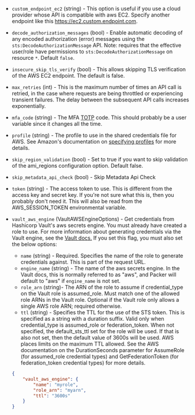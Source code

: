 <!-- Code generated from the comments of the AccessConfig struct in builder/amazon/common/access_config.go; DO NOT EDIT MANUALLY -->

-   `custom_endpoint_ec2` (string) - This option is useful if you use a cloud
    provider whose API is compatible with aws EC2. Specify another endpoint
    like this https://ec2.custom.endpoint.com.
    
-   `decode_authorization_messages` (bool) - Enable automatic decoding of any encoded authorization (error) messages
    using the `sts:DecodeAuthorizationMessage` API. Note: requires that the
    effective user/role have permissions to `sts:DecodeAuthorizationMessage`
    on resource `*`. Default `false`.
    
-   `insecure_skip_tls_verify` (bool) - This allows skipping TLS
    verification of the AWS EC2 endpoint. The default is false.
    
-   `max_retries` (int) - This is the maximum number of times an API call is retried, in the case
    where requests are being throttled or experiencing transient failures.
    The delay between the subsequent API calls increases exponentially.
    
-   `mfa_code` (string) - The MFA
    [TOTP](https://en.wikipedia.org/wiki/Time-based_One-time_Password_Algorithm)
    code. This should probably be a user variable since it changes all the
    time.
    
-   `profile` (string) - The profile to use in the shared credentials file for
    AWS. See Amazon's documentation on [specifying
    profiles](https://docs.aws.amazon.com/sdk-for-go/v1/developer-guide/configuring-sdk.html#specifying-profiles)
    for more details.
    
-   `skip_region_validation` (bool) - Set to true if you want to skip
    validation of the ami_regions configuration option. Default false.
    
-   `skip_metadata_api_check` (bool) - Skip Metadata Api Check
-   `token` (string) - The access token to use. This is different from the
    access key and secret key. If you're not sure what this is, then you
    probably don't need it. This will also be read from the AWS_SESSION_TOKEN
    environmental variable.
    
-   `vault_aws_engine` (VaultAWSEngineOptions) - Get credentials from Hashicorp Vault's aws secrets engine. You must
    already have created a role to use. For more information about
    generating credentials via the Vault engine, see the [Vault
    docs.](https://www.vaultproject.io/api/secret/aws/index.html#generate-credentials)
    If you set this flag, you must also set the below options:
    -   `name` (string) - Required. Specifies the name of the role to generate
        credentials against. This is part of the request URL.
    -   `engine_name` (string) - The name of the aws secrets engine. In the
        Vault docs, this is normally referred to as "aws", and Packer will
        default to "aws" if `engine_name` is not set.
    -   `role_arn` (string)- The ARN of the role to assume if credential\_type
        on the Vault role is assumed\_role. Must match one of the allowed role
        ARNs in the Vault role. Optional if the Vault role only allows a single
        AWS role ARN; required otherwise.
    -   `ttl` (string) - Specifies the TTL for the use of the STS token. This
        is specified as a string with a duration suffix. Valid only when
        credential\_type is assumed\_role or federation\_token. When not
        specified, the default\_sts\_ttl set for the role will be used. If that
        is also not set, then the default value of 3600s will be used. AWS
        places limits on the maximum TTL allowed. See the AWS documentation on
        the DurationSeconds parameter for AssumeRole (for assumed\_role
        credential types) and GetFederationToken (for federation\_token
        credential types) for more details.
    
    ```json
    {
        "vault_aws_engine": {
            "name": "myrole",
            "role_arn": "myarn",
            "ttl": "3600s"
        }
    }
    ```
    